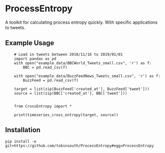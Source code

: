 # ProcessEntropy

A toolkit for calculating process entropy quickly. With specific applications to tweets.


## Example Usage

```
	# Load in tweets between 2018/11/16 to 2019/01/01
	import pandas as pd
	with open("example_data/BBCWorld_Tweets_small.csv", 'r') as f:
	    BBC = pd.read_csv(f)
	    
	with open("example_data/BuzzFeedNews_Tweets_small.csv", 'r') as f:
	    BuzzFeed = pd.read_csv(f)

	target = list(zip(BuzzFeed['created_at'], BuzzFeed['tweet']))
	source = list(zip(BBC['created_at'], BBC['tweet']))


	from CrossEntropy import *

	print(timeseries_cross_entropy(target, source))

```


## Installation

```
pip install -e git+https://github.com/tobinsouth/ProcessEntropy#egg=ProcessEntropy
```